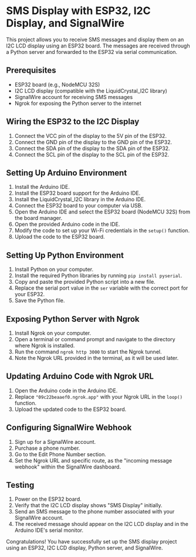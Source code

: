 # SMS Display with ESP32, I2C Display, and SignalWire

This project allows you to receive SMS messages and display them on an I2C LCD display using an ESP32 board. The messages are received through a Python server and forwarded to the ESP32 via serial communication.

## Prerequisites

- ESP32 board (e.g., NodeMCU 32S)
- I2C LCD display (compatible with the LiquidCrystal_I2C library)
- SignalWire account for receiving SMS messages
- Ngrok for exposing the Python server to the internet

## Wiring the ESP32 to the I2C Display

1. Connect the VCC pin of the display to the 5V pin of the ESP32.
2. Connect the GND pin of the display to the GND pin of the ESP32.
3. Connect the SDA pin of the display to the SDA pin of the ESP32.
4. Connect the SCL pin of the display to the SCL pin of the ESP32.

## Setting Up Arduino Environment

1. Install the Arduino IDE.
2. Install the ESP32 board support for the Arduino IDE.
3. Install the LiquidCrystal_I2C library in the Arduino IDE.
4. Connect the ESP32 board to your computer via USB.
5. Open the Arduino IDE and select the ESP32 board (NodeMCU 32S) from the board manager.
6. Open the provided Arduino code in the IDE.
7. Modify the code to set up your Wi-Fi credentials in the `setup()` function.
8. Upload the code to the ESP32 board.

## Setting Up Python Environment

1. Install Python on your computer.
2. Install the required Python libraries by running `pip install pyserial`.
3. Copy and paste the provided Python script into a new file.
4. Replace the serial port value in the `ser` variable with the correct port for your ESP32.
5. Save the Python file.

## Exposing Python Server with Ngrok

1. Install Ngrok on your computer.
2. Open a terminal or command prompt and navigate to the directory where Ngrok is installed.
3. Run the command `ngrok http 3000` to start the Ngrok tunnel.
4. Note the Ngrok URL provided in the terminal, as it will be used later.

## Updating Arduino Code with Ngrok URL

1. Open the Arduino code in the Arduino IDE.
2. Replace `"09c22beaaef0.ngrok.app"` with your Ngrok URL in the `loop()` function.
3. Upload the updated code to the ESP32 board.

## Configuring SignalWire Webhook

1. Sign up for a SignalWire account.
2. Purchase a phone number.
3. Go to the Edit Phone Number section.
4. Set the Ngrok URL and specific route, as the "incoming message webhook" within the SignalWire dashboard.

## Testing

1. Power on the ESP32 board.
2. Verify that the I2C LCD display shows "SMS Display" initially.
3. Send an SMS message to the phone number associated with your SignalWire account.
4. The received message should appear on the I2C LCD display and in the Arduino IDE's serial monitor.

Congratulations! You have successfully set up the SMS display project using an ESP32, I2C LCD display, Python server, and SignalWire.
